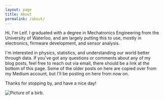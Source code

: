 ```yaml
---
layout: page
title: About
permalink: /about/
---
```


Hi, I'm Leif. I graduated with a degree in Mechatronics Engineering from the University of Waterloo,
and am largely putting this to use, mostly in electronics, firmware development, and sensor analysis.

I'm interested in physics, statistics, and understanding our world better through data. If you've
got any questions or comments about any of my blog posts, feel free to reach out via email,
there should be a link at the bottom of this page. Some of the older posts on here are copied over
from my Medium account, but I'll be posting on here from now on.

Thanks for stopping by, and have a nice day!

![Picture of a birb.]({{site.baseurl}}/assets/images/favicon_large.jpg)